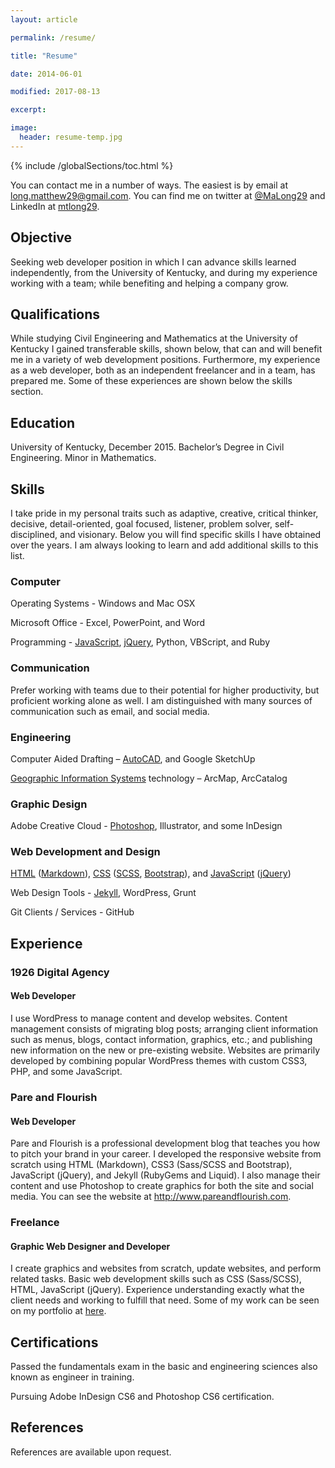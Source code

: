 ```yaml
---
layout: article

permalink: /resume/

title: "Resume"

date: 2014-06-01

modified: 2017-08-13

excerpt:

image:
  header: resume-temp.jpg
---
```

{% include /globalSections/toc.html %}

You can contact me in a number of ways. The easiest is by email at <a href="mailto:long.matthew29@gmail.com">long.matthew29@gmail.com</a>. You can find me on twitter at <a href="https://www.twitter.com/MaLong29">@MaLong29</a> and LinkedIn at <a href="https://www.linkedin.com/in/mtlong29">mtlong29</a>.

## Objective

Seeking web developer position in which I can advance skills learned independently, from the University of Kentucky, and during my experience working with a team; while benefiting and helping a company grow.

## Qualifications

While studying Civil Engineering and Mathematics at the University of Kentucky I gained transferable skills, shown below, that can and will benefit me in a variety of web development positions. Furthermore, my experience as a web developer, both as an independent freelancer and in a team, has prepared me. Some of these experiences are shown below the skills section.

## Education

University of Kentucky, December 2015. Bachelor’s Degree in Civil Engineering. Minor in Mathematics.

## Skills

<p>I take pride in my personal traits such as adaptive, creative, critical thinker, decisive, detail-oriented, goal focused, listener, problem solver, self-disciplined, and visionary. Below you will find specific skills I have obtained over the years. I am always looking to learn and add additional skills to this list.</p>

### Computer

<p>Operating Systems - Windows and Mac OSX</p>
<p>Microsoft Office - Excel, PowerPoint, and Word</p>
<p>Programming - <a href="{{site.url}}/tag/javascript/">JavaScript</a>, <a href="{{site.url}}/tag/jquery/">jQuery</a>, Python, VBScript, and Ruby</p>

### Communication

<p>Prefer working with teams due to their potential for higher productivity, but proficient working alone as well. I am distinguished with many sources of communication such as email, and social media.</p>

### Engineering

<p>Computer Aided Drafting – <a href="{{site.url}}/tag/autocad/">AutoCAD</a>, and Google SketchUp</p>
<p><a href="{{site.url}}/tag/gis/">Geographic Information Systems</a> technology – ArcMap, ArcCatalog</p>

### Graphic Design

<p>Adobe Creative Cloud - <a href="{{site.url}}/tag/photoshop/">Photoshop</a>, Illustrator, and some InDesign</p>

### Web Development and Design

<p><a href="{{site.url}}/tag/html/">HTML</a> (<a href="{{site.url}}/tag/markdown/">Markdown</a>), <a href="{{site.url}}/tag/css/">CSS</a> (<a href="{{site.url}}/tag/scss/">SCSS</a>, <a href="{{site.url}}/tag/bootstrap/">Bootstrap</a>), and <a href="{{site.url}}/tag/javascript/">JavaScript</a> (<a href="{{site.url}}/tag/jquery/">jQuery</a>)</p>
<p>Web Design Tools - <a href="{{site.url}}/tag/jekyll/">Jekyll</a>, WordPress, Grunt</p>
<p>Git Clients / Services - GitHub</p>

## Experience

### 1926 Digital Agency
<h4 class="experience">Web Developer</h4>

<p>I use WordPress to manage content and develop websites. Content management consists of migrating blog posts; arranging client information such as menus, blogs, contact information, graphics, etc.; and publishing new information on the new or pre-existing website. Websites are primarily developed by combining popular WordPress themes with custom CSS3, PHP, and some JavaScript.</p>

### Pare and Flourish
<h4 class="experience">Web Developer</h4>

<p>Pare and Flourish is a professional development blog that teaches you how to pitch your brand in your career. I developed the responsive website from scratch using HTML (Markdown), CSS3 (Sass/SCSS and Bootstrap), JavaScript (jQuery), and Jekyll (RubyGems and Liquid). I also manage their content and use Photoshop to create graphics for both the site and social media. You can see the website at <a href="http://www.pareandflourish.com">http://www.pareandflourish.com</a>.</p>

### Freelance
<h4 class="experience">Graphic Web Designer and Developer</h4>

<p>I create graphics and websites from scratch, update websites, and perform related tasks. Basic web development skills such as CSS (Sass/SCSS), HTML, JavaScript (jQuery). Experience understanding exactly what the client needs and working to fulfill that need. Some of my work can be seen on my portfolio at <a href="{{site.url}}/portfolio">here</a>.</p>

## Certifications

<p>Passed the fundamentals exam in the basic and engineering sciences also known as engineer in training.</p>
<p>Pursuing Adobe InDesign CS6 and Photoshop CS6 certification.</p>

## References

<p>References are available upon request.</p>

